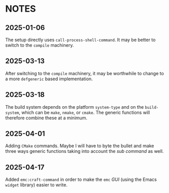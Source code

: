 # NOTES

## 2025-01-06

The setup directly uses `call-process-shell-command`.  It may be
better to switch to the `compile` machinery.


## 2025-03-13

After switching to the `compile` machinery, it may be worthwhile to
change to a more `defgeneric` based implementation.


## 2025-03-18

The build system depends on the platform `system-type` and on the
`build-system`, which can be `make`, `nmake`, or `cmake`.
The generic functions will therefore combine these at a minimum.


## 2025-04-01

Adding `CMake` commands.  Maybe I will have to byte the bullet and
make three ways generic functions taking into account the *sub
command* as well.


## 2025-04-17

Added `emc:craft-command` in order to make the `emc` *GUI* (using the
Emacs `widget` library) easier to write.
